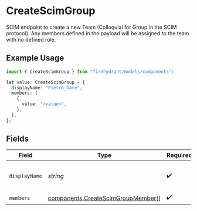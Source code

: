 # CreateScimGroup

SCIM endpoint to create a new Team (Colloquial for Group in the SCIM protocol). Any members defined in the payload will be assigned to the team with no defined role.

## Example Usage

```typescript
import { CreateScimGroup } from "firehydrant/models/components";

let value: CreateScimGroup = {
  displayName: "Pietro_Dare",
  members: [
    {
      value: "<value>",
    },
  ],
};
```

## Fields

| Field                                                                                  | Type                                                                                   | Required                                                                               | Description                                                                            |
| -------------------------------------------------------------------------------------- | -------------------------------------------------------------------------------------- | -------------------------------------------------------------------------------------- | -------------------------------------------------------------------------------------- |
| `displayName`                                                                          | *string*                                                                               | :heavy_check_mark:                                                                     | The name of the team being created                                                     |
| `members`                                                                              | [components.CreateScimGroupMember](../../models/components/createscimgroupmember.md)[] | :heavy_check_mark:                                                                     | N/A                                                                                    |